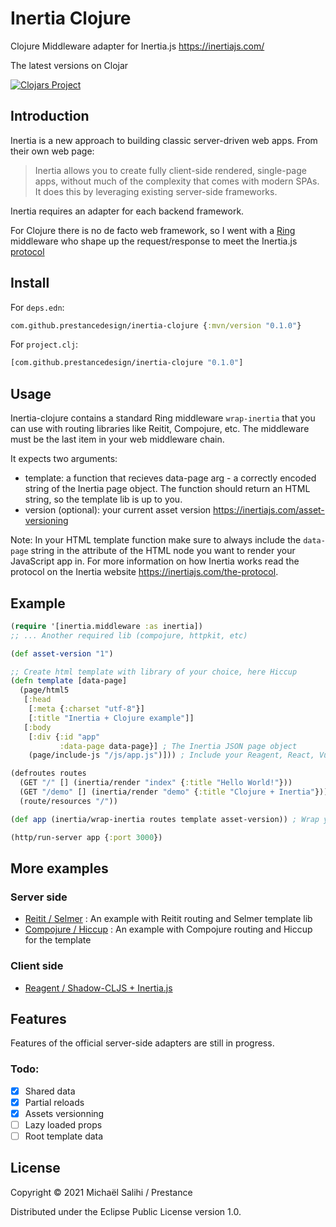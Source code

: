 # Inertia Clojure

Clojure Middleware adapter for Inertia.js https://inertiajs.com/

The latest versions on Clojar

[![Clojars Project](https://clojars.org/com.github.prestancedesign/inertia-clojure/latest-version.svg)](https://clojars.org/com.github.prestancedesign/inertia-clojure)

## Introduction

Inertia is a new approach to building classic server-driven web apps. From their own web page:

> Inertia allows you to create fully client-side rendered, single-page apps, without much of the complexity that comes with modern SPAs. It does this by leveraging existing server-side frameworks.

Inertia requires an adapter for each backend framework.

For Clojure there is no de facto web framework, so I went with a [Ring](https://github.com/ring-clojure/ring) middleware who shape up the request/response to meet the Inertia.js [protocol](https://inertiajs.com/the-protocol)

## Install

For `deps.edn`:

```clojure
com.github.prestancedesign/inertia-clojure {:mvn/version "0.1.0"}
```

For `project.clj`:

```clojure
[com.github.prestancedesign/inertia-clojure "0.1.0"]
```

## Usage

Inertia-clojure contains a standard Ring middleware `wrap-inertia` that you can use with routing libraries like Reitit, Compojure, etc.
The middleware must be the last item in your web middleware chain.

It expects two arguments:

* template: a function that recieves data-page arg - a correctly encoded string of the Inertia page object. The function should return an HTML string, so the template lib is up to you.
* version (optional): your current asset version https://inertiajs.com/asset-versioning

Note: In your HTML template function make sure to always include the `data-page` string in the attribute of the HTML node you want to render your JavaScript app in.
For more information on how Inertia works read the protocol on the Inertia website https://inertiajs.com/the-protocol.

## Example

```clojure
(require '[inertia.middleware :as inertia])
;; ... Another required lib (compojure, httpkit, etc)

(def asset-version "1")

;; Create html template with library of your choice, here Hiccup
(defn template [data-page]
  (page/html5
   [:head
    [:meta {:charset "utf-8"}]
    [:title "Inertia + Clojure example"]]
   [:body
    [:div {:id "app"
           :data-page data-page}] ; The Inertia JSON page object
    (page/include-js "/js/app.js")])) ; Include your Reagent, React, Vue or Svelte SPA

(defroutes routes
  (GET "/" [] (inertia/render "index" {:title "Hello World!"}))
  (GET "/demo" [] (inertia/render "demo" {:title "Clojure + Inertia"}))
  (route/resources "/"))

(def app (inertia/wrap-inertia routes template asset-version)) ; Wrap your handler with the Inertia middleware

(http/run-server app {:port 3000})
```

## More examples

### Server side

* [Reitit / Selmer](examples/server-side/reitit-selmer) : An example with Reitit routing and Selmer template lib
* [Compojure / Hiccup](examples/server-side/compojure-hiccup) : An example with Compojure routing and Hiccup for the template

### Client side

* [Reagent / Shadow-CLJS + Inertia.js](examples/client-side/reagent-inertiajs)

## Features

Features of the official server-side adapters are still in progress.

### Todo:

- [x] Shared data
- [x] Partial reloads
- [X] Assets versionning
- [ ] Lazy loaded props
- [ ] Root template data

## License

Copyright © 2021 Michaël Salihi / Prestance

Distributed under the Eclipse Public License version 1.0.
